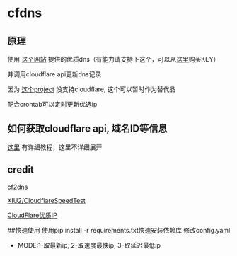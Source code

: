 # cfdns
## 原理
使用 [这个网站](https://stock.hostmonit.com/CloudFlareYes) 提供的优质dns（有能力请支持下这个，可以从[这里](https://shop.hostmonit.com)购买KEY）

并调用cloudflare api更新dns记录

因为 [这个project](https://github.com/ddgth/cf2dns) 没支持cloudflare, 这个可以暂时作为替代品

配合crontab可以定时更新优选ip

## 如何获取cloudflare api, 域名ID等信息

[这里](https://github.com/XIU2/CloudflareSpeedTest/issues/40) 有详细教程，这里不详细展开

## credit
[cf2dns](https://github.com/ddgth/cf2dns)

[XIU2/CloudflareSpeedTest](https://github.com/XIU2/CloudflareSpeedTest)

[CloudFlare优质IP](https://stock.hostmonit.com/CloudFlareYes)

##快速使用
使用pip install -r requirements.txt快速安装依赖库
修改config.yaml
- MODE:1-取最新ip; 2-取速度最快ip; 3-取延迟最低ip

